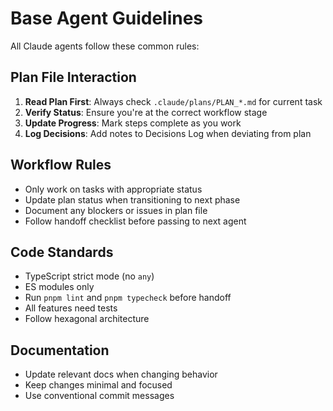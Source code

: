 # Base Agent Guidelines

All Claude agents follow these common rules:

## Plan File Interaction

1. **Read Plan First**: Always check `.claude/plans/PLAN_*.md` for current task
2. **Verify Status**: Ensure you're at the correct workflow stage
3. **Update Progress**: Mark steps complete as you work
4. **Log Decisions**: Add notes to Decisions Log when deviating from plan

## Workflow Rules

- Only work on tasks with appropriate status
- Update plan status when transitioning to next phase
- Document any blockers or issues in plan file
- Follow handoff checklist before passing to next agent

## Code Standards

- TypeScript strict mode (no `any`)
- ES modules only
- Run `pnpm lint` and `pnpm typecheck` before handoff
- All features need tests
- Follow hexagonal architecture

## Documentation

- Update relevant docs when changing behavior
- Keep changes minimal and focused
- Use conventional commit messages